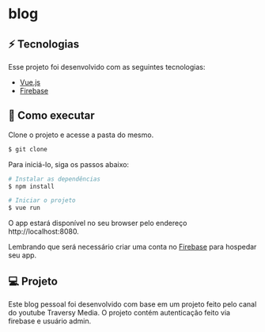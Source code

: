 # blog

## ⚡ Tecnologias

Esse projeto foi desenvolvido com as seguintes tecnologias:

- [Vue.js](https://vuejs.org/)
- [Firebase](https://firebase.google.com/)

## 🚀 Como executar

Clone o projeto e acesse a pasta do mesmo.

```bash
$ git clone 
```

Para iniciá-lo, siga os passos abaixo:
```bash
# Instalar as dependências
$ npm install

# Iniciar o projeto
$ vue run
```
O app estará disponível no seu browser pelo endereço http://localhost:8080.

Lembrando que será necessário criar uma conta no [Firebase](https://firebase.google.com/) para hospedar seu app.

## 💻 Projeto

Este blog pessoal foi desenvolvido com base em um projeto feito pelo canal do youtube Traversy Media. 
O projeto contém autenticação feito via firebase e usuário admin.
